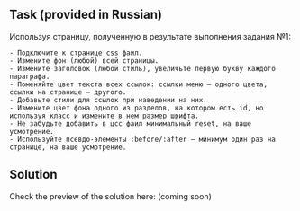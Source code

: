 ## Task (provided in Russian)

Используя страницу, полученную в результате выполнения задания №1:

    - Подключите к странице css фаил.
    - Измените фон (любой) всей страницы.
    - Измените заголовок (любой стиль), увеличьте первую букву каждого параграфа.
    - Поменяйте цвет текста всех ссылок: ссылки меню – одного цвета, ссылки на странице – другого.
    - Добавьте стили для ссылок при наведении на них.
    - Измените цвет фона одного из разделов, на котором есть id, но используя класс и измените в нем размер шрифта.
    - Не забудьте добавить в цсс фаил минимальный reset, на ваше усмотрение.
    - Используйте псевдо-элементы :before/:after – минимум один раз на странице, на ваше усмотрение.

## Solution
Check the preview of the solution here: (coming soon)